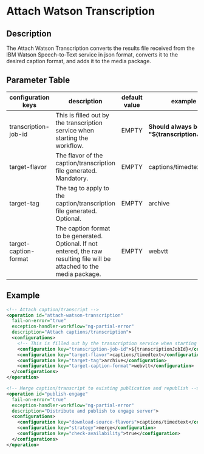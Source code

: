 Attach Watson Transcription
===========================

Description
-----------

The Attach Watson Transcription converts the results file received from the IBM Watson Speech-to-Text service in json
format, converts it to the desired caption format, and adds it to the media package.


Parameter Table
---------------

|configuration keys   |description|default value|example|
|---------------------|-------|-----------|-------------|
|transcription-job-id |This is filled out by the transcription service when starting the workflow.|EMPTY|**Should always be "${transcriptionJobId}"**|
|target-flavor        |The flavor of the caption/transcription file generated. Mandatory.|EMPTY|captions/timedtext|
|target-tag           |The tag to apply to the caption/transcription file generated. Optional.|EMPTY|archive|
|target-caption-format|The caption format to be generated. Optional. If not entered, the raw resulting file will be attached to the media package.|EMPTY|webvtt|


Example
-------

```xml
<!-- Attach caption/transcript -->
<operation id="attach-watson-transcription"
  fail-on-error="true"
  exception-handler-workflow="ng-partial-error"
  description="Attach captions/transcription">
  <configurations>
    <!-- This is filled out by the transcription service when starting this workflow so just use this as is -->
    <configuration key="transcription-job-id">${transcriptionJobId}</configuration>
    <configuration key="target-flavor">captions/timedtext</configuration>
    <configuration key="target-tag">archive</configuration>
    <configuration key="target-caption-format">webvtt</configuration>
  </configurations>
</operation>

<!-- Merge caption/transcript to existing publication and republish -->
<operation id="publish-engage"
  fail-on-error="true"
  exception-handler-workflow="ng-partial-error"
  description="Distribute and publish to engage server">
  <configurations>
    <configuration key="download-source-flavors">captions/timedtext</configuration>
    <configuration key="strategy">merge</configuration>
    <configuration key="check-availability">true</configuration>
  </configurations>
</operation>
```

